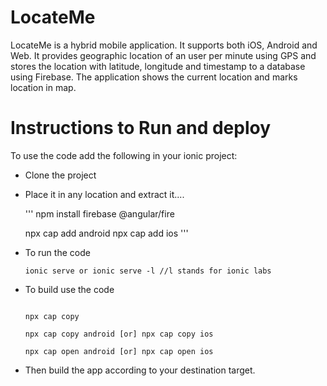 # LocateMe
LocateMe is a hybrid mobile application. It supports both iOS, Android and Web. It provides geographic location of an user per minute using GPS and stores the location with latitude, longitude and timestamp to a database using Firebase. The application shows the current location and marks location in map.

# Instructions to Run and deploy

To use the code add the following in your ionic project:

- Clone the project

- Place it in any location and extract it....

  '''
  npm install firebase @angular/fire
 
  npx cap add android
  npx cap add ios
  '''

- To run the code

  ```ionic serve or ionic serve -l //l stands for ionic labs```

- To build use the code 

  ```npm run build

  npx cap copy

  npx cap copy android [or] npx cap copy ios

  npx cap open android [or] npx cap open ios
  ```

- Then build the app according to your destination target.
